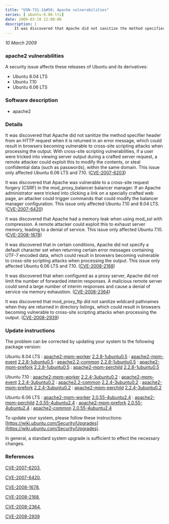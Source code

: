 ```yaml
---
title: "USN-731-1&#58; Apache vulnerabilities"
series: [ ubuntu-6.06-lts]
date: 2009-03-10 12:00:00
description: |
    It was discovered that Apache did not sanitize the method specifier header from an HTTP request when it is returned in an error message, which could result in browsers becoming vulnerable to cross-site scripting attacks when processing the output. With cross-site scripting vulnerabilities, if a user were tricked into viewing server output during a crafted server request, a remote attacker could exploit this to modify the contents, or steal confidential data (such as passwords), within the same domain. This issue only affected Ubuntu 6.06 LTS and 7.10. ([CVE-2007-6203](http://people.ubuntu.com/~ubuntu-security/cve/CVE-2007-6203))
--- 
```

 
 

*10 March 2009*

### apache2 vulnerabilities

A security issue affects these releases of Ubuntu and its derivatives:

* Ubuntu 8.04 LTS
* Ubuntu 7.10
* Ubuntu 6.06 LTS

### Software description

* apache2 

### Details

It was discovered that Apache did not sanitize the method specifier header from an HTTP request when it is returned in an error message, which could result in browsers becoming vulnerable to cross-site scripting attacks when processing the output. With cross-site scripting vulnerabilities, if a user were tricked into viewing server output during a crafted server request, a remote attacker could exploit this to modify the contents, or steal confidential data (such as passwords), within the same domain. This issue only affected Ubuntu 6.06 LTS and 7.10. ([CVE-2007-6203](http://people.ubuntu.com/~ubuntu-security/cve/CVE-2007-6203))

It was discovered that Apache was vulnerable to a cross-site request forgery (CSRF) in the mod_proxy_balancer balancer manager. If an Apache administrator were tricked into clicking a link on a specially crafted web page, an attacker could trigger commands that could modify the balancer manager configuration. This issue only affected Ubuntu 7.10 and 8.04 LTS. ([CVE-2007-6420](http://people.ubuntu.com/~ubuntu-security/cve/CVE-2007-6420))

It was discovered that Apache had a memory leak when using mod_ssl with compression. A remote attacker could exploit this to exhaust server memory, leading to a denial of service. This issue only affected Ubuntu 7.10. ([CVE-2008-1678](http://people.ubuntu.com/~ubuntu-security/cve/CVE-2008-1678))

It was discovered that in certain conditions, Apache did not specify a default character set when returning certain error messages containing UTF-7 encoded data, which could result in browsers becoming vulnerable to cross-site scripting attacks when processing the output. This issue only affected Ubuntu 6.06 LTS and 7.10. ([CVE-2008-2168](http://people.ubuntu.com/~ubuntu-security/cve/CVE-2008-2168))

It was discovered that when configured as a proxy server, Apache did not limit the number of forwarded interim responses. A malicious remote server could send a large number of interim responses and cause a denial of service via memory exhaustion. ([CVE-2008-2364](http://people.ubuntu.com/~ubuntu-security/cve/CVE-2008-2364))

It was discovered that mod_proxy_ftp did not sanitize wildcard pathnames when they are returned in directory listings, which could result in browsers becoming vulnerable to cross-site scripting attacks when processing the output. ([CVE-2008-2939](http://people.ubuntu.com/~ubuntu-security/cve/CVE-2008-2939)) 

### Update instructions

The problem can be corrected by updating your system to the following package version:

Ubuntu 8.04 LTS
 : [apache2-mpm-worker](https://launchpad.net/ubuntu/+source/apache2) <span> [2.2.8-1ubuntu0.5](https://launchpad.net/ubuntu/+source/apache2/2.2.8-1ubuntu0.5) </span> 
 : [apache2-mpm-event](https://launchpad.net/ubuntu/+source/apache2) <span> [2.2.8-1ubuntu0.5](https://launchpad.net/ubuntu/+source/apache2/2.2.8-1ubuntu0.5) </span> 
 : [apache2.2-common](https://launchpad.net/ubuntu/+source/apache2) <span> [2.2.8-1ubuntu0.5](https://launchpad.net/ubuntu/+source/apache2/2.2.8-1ubuntu0.5) </span> 
 : [apache2-mpm-prefork](https://launchpad.net/ubuntu/+source/apache2) <span> [2.2.8-1ubuntu0.5](https://launchpad.net/ubuntu/+source/apache2/2.2.8-1ubuntu0.5) </span> 
 : [apache2-mpm-perchild](https://launchpad.net/ubuntu/+source/apache2) <span> [2.2.8-1ubuntu0.5](https://launchpad.net/ubuntu/+source/apache2/2.2.8-1ubuntu0.5) </span> 

Ubuntu 7.10
 : [apache2-mpm-worker](https://launchpad.net/ubuntu/+source/apache2) <span> [2.2.4-3ubuntu0.2](https://launchpad.net/ubuntu/+source/apache2/2.2.4-3ubuntu0.2) </span> 
 : [apache2-mpm-event](https://launchpad.net/ubuntu/+source/apache2) <span> [2.2.4-3ubuntu0.2](https://launchpad.net/ubuntu/+source/apache2/2.2.4-3ubuntu0.2) </span> 
 : [apache2.2-common](https://launchpad.net/ubuntu/+source/apache2) <span> [2.2.4-3ubuntu0.2](https://launchpad.net/ubuntu/+source/apache2/2.2.4-3ubuntu0.2) </span> 
 : [apache2-mpm-prefork](https://launchpad.net/ubuntu/+source/apache2) <span> [2.2.4-3ubuntu0.2](https://launchpad.net/ubuntu/+source/apache2/2.2.4-3ubuntu0.2) </span> 
 : [apache2-mpm-perchild](https://launchpad.net/ubuntu/+source/apache2) <span> [2.2.4-3ubuntu0.2](https://launchpad.net/ubuntu/+source/apache2/2.2.4-3ubuntu0.2) </span> 

Ubuntu 6.06 LTS
 : [apache2-mpm-worker](https://launchpad.net/ubuntu/+source/apache2) <span> [2.0.55-4ubuntu2.4](https://launchpad.net/ubuntu/+source/apache2/2.0.55-4ubuntu2.4) </span> 
 : [apache2-mpm-perchild](https://launchpad.net/ubuntu/+source/apache2) <span> [2.0.55-4ubuntu2.4](https://launchpad.net/ubuntu/+source/apache2/2.0.55-4ubuntu2.4) </span> 
 : [apache2-mpm-prefork](https://launchpad.net/ubuntu/+source/apache2) <span> [2.0.55-4ubuntu2.4](https://launchpad.net/ubuntu/+source/apache2/2.0.55-4ubuntu2.4) </span> 
 : [apache2-common](https://launchpad.net/ubuntu/+source/apache2) <span> [2.0.55-4ubuntu2.4](https://launchpad.net/ubuntu/+source/apache2/2.0.55-4ubuntu2.4) </span> 

To update your system, please follow these instructions: [https://wiki.ubuntu.com/Security/Upgrades](https://wiki.ubuntu.com/Security/Upgrades).

In general, a standard system upgrade is sufficient to effect the necessary changes. 

### References

 
 [CVE-2007-6203](http://people.ubuntu.com/~ubuntu-security/cve/CVE-2007-6203), 

 [CVE-2007-6420](http://people.ubuntu.com/~ubuntu-security/cve/CVE-2007-6420), 

 [CVE-2008-1678](http://people.ubuntu.com/~ubuntu-security/cve/CVE-2008-1678), 

 [CVE-2008-2168](http://people.ubuntu.com/~ubuntu-security/cve/CVE-2008-2168), 

 [CVE-2008-2364](http://people.ubuntu.com/~ubuntu-security/cve/CVE-2008-2364), 

 [CVE-2008-2939](http://people.ubuntu.com/~ubuntu-security/cve/CVE-2008-2939)
 

